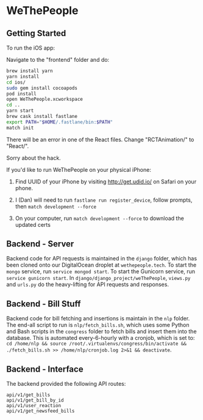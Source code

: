 # WeThePeople

## Getting Started 

To run the iOS app:

Navigate to the "frontend" folder and do:

```bash
brew install yarn
yarn install
cd ios/
sudo gem install cocoapods
pod install
open WeThePeople.xcworkspace
cd ..
yarn start
brew cask install fastlane
export PATH="$HOME/.fastlane/bin:$PATH"
match init
```

There will be an error in one of the React files. Change "RCTAnimation/" to "React/". 

Sorry about the hack.

If you'd like to run WeThePeople on your physical iPhone:

1) Find UUID of your iPhone by visiting http://get.udid.io/ on Safari on your phone.

2) I (Dan) will need to run ```fastlane run register_device```, follow prompts, then ```match development --force```

3) On your computer, run ```match development --force``` to download the updated certs


## Backend - Server
Backend code for API requests is maintained in the `django` folder, which has been cloned onto our DigitalOcean droplet at `wethepeople.tech`. To start the `mongo` service, run `service mongod start`. To start the Gunicorn service, run `service gunicorn start`. In `django/django_project/weThePeople`, `views.py` and `urls.py` do the heavy-lifting for API requests and responses.

## Backend - Bill Stuff
Backend code for bill fetching and insertions is maintain in the `nlp` folder. The end-all script to run is `nlp/fetch_bills.sh`, which uses some Python and Bash scripts in the `congress` folder to fetch bills and insert them into the database. This is automated every-6-hourly with a cronjob, which is set to:
`cd /home/nlp && source /root/.virtualenvs/congress/bin/activate && ./fetch_bills.sh >> /home/nlp/cronjob.log 2>&1 && deactivate`.

## Backend - Interface
The backend provided the following API routes:
```
api/v1/get_bills
api/v1/get_bill_by_id
api/v1/user_reaction
api/v1/get_newsfeed_bills
```
